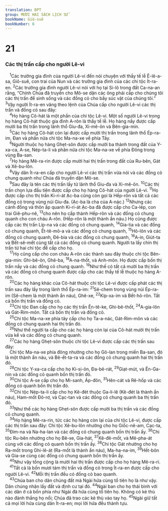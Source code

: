 ```yaml
---
translation: BPT
group: MƯƠI HAI SÁCH LỊCH SỬ
bookName: Giô-suê 
bookNumber: 6
---
```


<div class="title"><h1>21</h1><h3>Các thị trấn cấp cho người Lê-vi</h3></div>
<span class="verse gios_21_1"> <sup>1</sup>Các trưởng gia đình của người Lê-vi đến nói chuyện với thầy tế lễ Ê-lê-a-sa, Giô-suê, con trai của Nun và các trưởng gia đình của các chi tộc Ít-ra-en.</span>
<span class="verse gios_21_2"><sup>2</sup>Các trưởng gia đình người Lê-vi nói với họ tại Si-lô trong đất Ca-na-an rằng, “Chính Chúa đã truyền cho Mô-se dặn các ông phải cấp cho chúng tôi các thị trấn để sinh sống và các đồng cỏ cho bầy súc vật của chúng tôi.”</span>
<span class="verse gios_21_3"><sup>3</sup>Vậy người Ít-ra-en vâng theo lệnh của Chúa cấp cho người Lê-vi các thị trấn và đồng cỏ sau đây:<br/></span>
<span class="verse gios_21_4"> <sup>4</sup>Họ hàng Cô-hát là một phần của chi tộc Lê-vi. Một số người Lê-vi trong họ hàng Cô-hát thuộc gia đình A-rôn là thầy tế lễ. Họ hàng nầy được cấp mười ba thị trấn trong lãnh thổ Giu-đa, Xi-mê-ôn và Bên-gia-min.<br/></span>
<span class="verse gios_21_5"> <sup>5</sup>Các họ hàng Cô-hát còn lại được cấp mười thị trấn trong lãnh thổ Ép-ra-im, Đan và phần nửa chi tộc Ma-na-xe về phía Tây.<br/></span>
<span class="verse gios_21_6"> <sup>6</sup>Người thuộc họ hàng Ghẹt-sôn được cấp mười ba thành trong đất của Y-xa-ca, A-se, Nép-ta-li và phân nửa chi tộc Ma-na-xe về phía Đông trong vùng Ba-san.<br/></span>
<span class="verse gios_21_7"> <sup>7</sup>Họ hàng Mê-ra-rin được cấp mười hai thị trấn trong đất của Ru-bên, Gát và Xê-bu-lôn.<br/></span>
<span class="verse gios_21_8"> <sup>8</sup>Vậy dân Ít-ra-en cấp cho người Lê-vi các thị trấn vừa nói và các đồng cỏ chung quanh như Chúa đã truyền dặn Mô-se.<br/></span>
<span class="verse gios_21_9"> <sup>9</sup>Sau đây là tên các thị trấn lấy từ lãnh thổ Giu-đa và Xi-mê-ôn.</span>
<span class="verse gios_21_10"><sup>10</sup>Các thị trấn chọn lựa đầu tiên được cấp cho họ hàng Cô-hát của người Lê-vi.</span>
<span class="verse gios_21_11"><sup>11</sup>Họ được cấp cho thị trấn Ki-ri-át Ạc-ba cũng còn gọi là Hếp-rôn và tất cả các đồng cỏ trong vùng núi Giu-đa. (Ạc-ba là cha của A-nác.)</span>
<span class="verse gios_21_12"><sup>12</sup>Nhưng các cánh đồng và thôn ấp quanh Ki-ri-át Ạc-ba đã được cấp cho Ca-lép, con trai Giê-phu-nê,</span>
<span class="verse gios_21_13"><sup>13</sup>cho nên họ cấp thành Hếp-rôn và các đồng cỏ chung quanh cho con cháu A-rôn. (Hếp-rôn là một thành ẩn náu.) Họ cũng được cấp các thị trấn Líp-na và các đồng cỏ chung quanh,</span>
<span class="verse gios_21_14"><sup>14</sup>Gia-tia và các đồng cỏ chung quanh, Ết-tê-mô-a và các đồng cỏ chung quanh,</span>
<span class="verse gios_21_15"><sup>15</sup>Hô-lôn và các đồng cỏ chung quanh, Đê-bia và các đồng cỏ chung quanh,</span>
<span class="verse gios_21_16"><sup>16</sup>A-in, Giút-ta và Bết-sê-mết cùng tất cả các đồng cỏ chung quanh. Người ta lấy chín thị trấn từ hai chi tộc để cấp cho họ.<br/></span>
<span class="verse gios_21_17"> <sup>17</sup>Họ cũng cấp cho con cháu A-rôn các thành sau đây thuộc chi tộc Bên-gia-min: Ghi-bê-ôn, Ghê-ba,</span>
<span class="verse gios_21_18"><sup>18</sup>A-na-thốt, và Anh-môn. Họ được cấp bốn thị trấn nầy và các đồng cỏ chung quanh.</span>
<span class="verse gios_21_19"><sup>19</sup>Như thế có tất cả mười ba thị trấn và các đồng cỏ chung quanh được cấp cho các thầy tế lễ thuộc họ hàng A-rôn.<br/></span>
<span class="verse gios_21_20"> <sup>20</sup>Các họ hàng khác của Cô-hát thuộc chi tộc Lê-vi được cấp phát các thị trấn sau đây lấy trong lãnh thổ Ép-ra-im:</span>
<span class="verse gios_21_21"><sup>21</sup>Sê-chem trong vùng núi Ép-ra-im (Sê-chem là một thành ẩn náu), Ghê-xe,</span>
<span class="verse gios_21_22"><sup>22</sup>Kíp-xa-im và Bết-hô-rôn. Tất cả bốn thị trấn và đồng cỏ.<br/></span>
<span class="verse gios_21_23"> <sup>23</sup>Chi tộc Đan cấp cho họ các thị trấn Ên-tê-ke, Ghi-bê-thốt,</span>
<span class="verse gios_21_24"><sup>24</sup>A-gia-lôn và Gát-Rim-môn. Tất cả bốn thị trấn và đồng cỏ.<br/></span>
<span class="verse gios_21_25"> <sup>25</sup>Chi tộc Ma-na-xe phía tây cấp cho họ Ta-a-nác, Gát-Rim-môn và các đồng cỏ chung quanh hai thị trấn đó.<br/></span>
<span class="verse gios_21_26"> <sup>26</sup>Như thế người ta cấp cho các họ hàng còn lại của Cô-hát mười thị trấn vừa kể và các đồng cỏ chung quanh.<br/></span>
<span class="verse gios_21_27"> <sup>27</sup>Các họ hàng Ghẹt-sôn thuộc chi tộc Lê-vi được cấp các thị trấn sau đây:<br/> Chi tộc Ma-na-xe phía đông nhường cho họ Gô-lan trong miền Ba-san, đó là một thành ẩn náu, và Bê-ết-ta-ra và các đồng cỏ chung quanh hai thị trấn đó.<br/></span>
<span class="verse gios_21_28"> <sup>28</sup>Chi tộc Y-xa-ca cấp cho họ Ki-si-ôn, Đa-bê-rát,</span>
<span class="verse gios_21_29"><sup>29</sup>Giạt-mút, và Ên-Ga-nin và các đồng cỏ quanh bốn thị trấn đó.<br/></span>
<span class="verse gios_21_30"> <sup>30</sup>Chi tộc A-se cấp cho họ Mi-sanh, Áp-đôn,</span>
<span class="verse gios_21_31"><sup>31</sup>Hên-cát và Rê-hốp và các đồng cỏ quanh bốn thị trấn đó.<br/></span>
<span class="verse gios_21_32"> <sup>32</sup>Chi tộc Nép-ta-li cấp cho họ Kê-đét thuộc Ga-li-lê (Kê-đét là thành ẩn náu), Ham-mốt Đô-rơ, và Cạc-tan và các đồng cỏ chung quanh ba thị trấn đó.<br/></span>
<span class="verse gios_21_33"> <sup>33</sup>Như thế các họ hàng Ghẹt-sôn được cấp mười ba thị trấn và các đồng cỏ chung quanh.<br/></span>
<span class="verse gios_21_34"> <sup>34</sup>Họ hàng Mê-ra-rin, tức các họ hàng còn lại của chi tộc Lê-vi, được cấp các thị trấn sau đây: Chi tộc Xê-bu-lôn nhường cho họ Giốc-nê-am, Cạc-ta,</span>
<span class="verse gios_21_35"><sup>35</sup>Đim-na và Na-ha-lan và các đồng cỏ chung quanh bốn thị trấn ấy.</span>
<span class="verse gios_21_36"><sup>36</sup>Chi tộc Ru-bên nhường cho họ Bê-xe, Gia-hát,</span>
<span class="verse gios_21_37"><sup>37</sup>Kê-đê-mốt, và Mê-pha-át cùng với các đồng cỏ quanh bốn thị trấn ấy.</span>
<span class="verse gios_21_38"><sup>38</sup>Chi tộc Gát nhường cho họ Ra-mốt trong Ghi-lê-át (Ra-mốt là thành ẩn náu), Ma-ha-na-im,</span>
<span class="verse gios_21_39"><sup>39</sup>Hết-bôn và Gia-se cùng các đồng cỏ chung quanh bốn thị trấn ấy.<br/></span>
<span class="verse gios_21_40"> <sup>40</sup>Như vậy tổng cộng là mười hai thị trấn được cấp cho họ hàng Mê-ra-ri.<br/></span>
<span class="verse gios_21_41"> <sup>41</sup>Tất cả là bốn mươi tám thị trấn và đồng cỏ trong Ít-ra-en được cấp cho người Lê-vi.</span>
<span class="verse gios_21_42"><sup>42</sup>Mỗi thị trấn đều có đồng cỏ bao quanh.<br/></span>
<span class="verse gios_21_43"> <sup>43</sup>Chúa ban cho dân chúng đất mà Ngài hứa cùng tổ tiên họ là như vậy. Dân chúng nhận lấy đất và định cư tại đó.</span>
<span class="verse gios_21_44"><sup>44</sup>Ngài ban cho họ thái bình với các dân ở cả bốn phía như Ngài đã hứa cùng tổ tiên họ. Không có kẻ thù nào đánh thắng họ nổi; Chúa đã trao các kẻ thù vào tay họ.</span>
<span class="verse gios_21_45"><sup>45</sup>Ngài giữ tất cả mọi lời hứa cùng dân Ít-ra-en; mọi lời hứa đều thành tựu.<br/></span>
